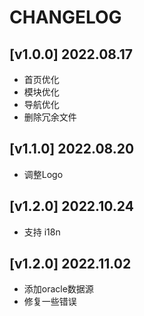 # CHANGELOG

## [v1.0.0] 2022.08.17

- 首页优化
- 模块优化
- 导航优化
- 删除冗余文件

## [v1.1.0] 2022.08.20

- 调整Logo

## [v1.2.0] 2022.10.24

- 支持 i18n

## [v1.2.0] 2022.11.02

- 添加oracle数据源
- 修复一些错误
